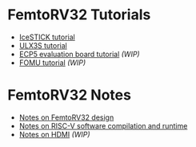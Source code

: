 FemtoRV32 Tutorials
===================

- [IceSTICK tutorial](IceStick.md)
- [ULX3S tutorial](ULX3S.md)
- [ECP5 evaluation board tutorial](ECP5_EVN.md) _(WIP)_
- [FOMU tutorial](FOMU.md) _(WIP)_

FemtoRV32 Notes
===============

- [Notes on FemtoRV32 design](FemtoRV32.md)
- [Notes on RISC-V software compilation and runtime](software.md)
- [Notes on HDMI](HDMI.md) _(WIP)_
